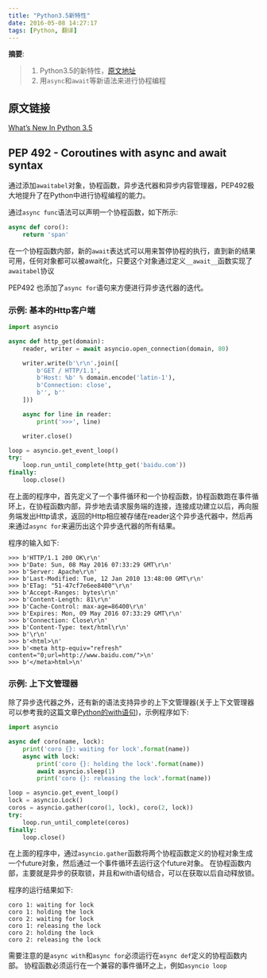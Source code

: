 ```yaml
---
title: "Python3.5新特性"
date: 2016-05-08 14:27:17
tags: [Python, 翻译]
---
```


__摘要__:

> 1. Python3.5的新特性，[原文地址](https://docs.python.org/3/whatsnew/3.5.html)
> 2. 用`async`和`await`等新语法来进行协程编程


<!--more-->

## 原文链接

[What’s New In Python 3.5](https://docs.python.org/3/whatsnew/3.5.html)

## PEP 492 - Coroutines with async and await syntax

通过添加`awaitabel`对象，协程函数，异步迭代器和异步内容管理器，PEP492极大地提升了在Python中进行协程编程的能力。

通过`async func`语法可以声明一个协程函数，如下所示:

```python
async def coro():
    return 'span'
```

在一个协程函数内部，新的`await`表达式可以用来暂停协程的执行，直到新的结果可用，任何对象都可以被await化，只要这个对象通过定义`__await__`函数实现了`awaitabel`协议

PEP492 也添加了`async for`语句来方便进行异步迭代器的迭代。

### 示例: 基本的Http客户端

```python
import asyncio

async def http_get(domain):
    reader, writer = await asyncio.open_connection(domain, 80)

    writer.write(b'\r\n'.join([
        b'GET / HTTP/1.1',
        b'Host: %b' % domain.encode('latin-1'),
        b'Connection: close',
        b'', b''
    ]))

    async for line in reader:
        print('>>>', line)

    writer.close()

loop = asyncio.get_event_loop()
try:
    loop.run_until_complete(http_get('baidu.com'))
finally:
    loop.close()
```

在上面的程序中，首先定义了一个事件循环和一个协程函数，协程函数跑在事件循环上，在协程函数内部，异步地去请求服务端的连接，连接成功建立以后，再向服务端发出Http请求，返回的Http相应被存储在reader这个异步迭代器中，然后再来通过`async for`来遍历出这个异步迭代器的所有结果。

程序的输入如下:

```
>>> b'HTTP/1.1 200 OK\r\n'
>>> b'Date: Sun, 08 May 2016 07:33:29 GMT\r\n'
>>> b'Server: Apache\r\n'
>>> b'Last-Modified: Tue, 12 Jan 2010 13:48:00 GMT\r\n'
>>> b'ETag: "51-47cf7e6ee8400"\r\n'
>>> b'Accept-Ranges: bytes\r\n'
>>> b'Content-Length: 81\r\n'
>>> b'Cache-Control: max-age=86400\r\n'
>>> b'Expires: Mon, 09 May 2016 07:33:29 GMT\r\n'
>>> b'Connection: Close\r\n'
>>> b'Content-Type: text/html\r\n'
>>> b'\r\n'
>>> b'<html>\n'
>>> b'<meta http-equiv="refresh" content="0;url=http://www.baidu.com/">\n'
>>> b'</meta>html>\n'
```

### 示例: 上下文管理器

除了异步迭代器之外，还有新的语法支持异步的上下文管理器(关于上下文管理器可以参考我的这篇文章[Python的with语句](http://www.bwangel.win/2016/04/25/Python%E7%9A%84with%E8%AF%AD%E5%8F%A5/))，示例程序如下:

```py
import asyncio

async def coro(name, lock):
    print('coro {}: waiting for lock'.format(name))
    async with lock:
        print('coro {}: holding the lock'.format(name))
        await asyncio.sleep(1)
        print('coro {}: releasing the lock'.format(name))

loop = asyncio.get_event_loop()
lock = asyncio.Lock()
coros = asyncio.gather(coro(1, lock), coro(2, lock))
try:
    loop.run_until_complete(coros)
finally:
    loop.close()
```

在上面的程序中，通过`asyncio.gather`函数将两个协程函数定义的协程对象生成一个future对象，然后通过一个事件循环去运行这个future对象。
在协程函数内部，主要就是异步的获取锁，并且和with语句结合，可以在获取以后自动释放锁。


程序的运行结果如下:

```
coro 1: waiting for lock
coro 1: holding the lock
coro 2: waiting for lock
coro 1: releasing the lock
coro 2: holding the lock
coro 2: releasing the lock
```

需要注意的是`async with`和`async for`必须运行在`async def`定义的协程函数内部。
协程函数必须运行在一个兼容的事件循环之上，例如`asyncio loop`
